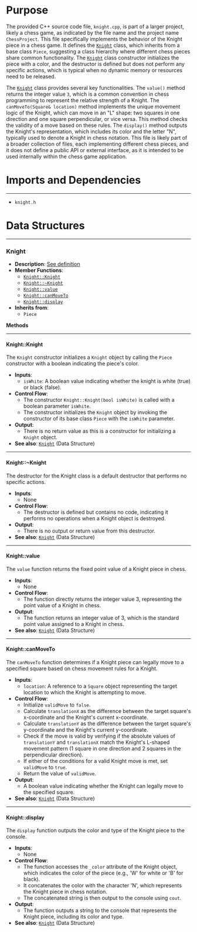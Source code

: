 # Purpose
The provided C++ source code file, `knight.cpp`, is part of a larger project, likely a chess game, as indicated by the file name and the project name `ChessProject`. This file specifically implements the behavior of the Knight piece in a chess game. It defines the [`Knight`](#KnightKnight) class, which inherits from a base class `Piece`, suggesting a class hierarchy where different chess pieces share common functionality. The [`Knight`](#KnightKnight) class constructor initializes the piece with a color, and the destructor is defined but does not perform any specific actions, which is typical when no dynamic memory or resources need to be released.

The [`Knight`](#KnightKnight) class provides several key functionalities. The `value()` method returns the integer value `3`, which is a common convention in chess programming to represent the relative strength of a Knight. The `canMoveTo(Square& location)` method implements the unique movement logic of the Knight, which can move in an "L" shape: two squares in one direction and one square perpendicular, or vice versa. This method checks the validity of a move based on these rules. The `display()` method outputs the Knight's representation, which includes its color and the letter "N", typically used to denote a Knight in chess notation. This file is likely part of a broader collection of files, each implementing different chess pieces, and it does not define a public API or external interface, as it is intended to be used internally within the chess game application.
# Imports and Dependencies

---
- `knight.h`


# Data Structures

---
### Knight<!-- {{#data_structure:Knight}} -->
- **Description**: [See definition](knight.h.driver.md#Knight)
- **Member Functions**:
    - [`Knight::Knight`](#KnightKnight)
    - [`Knight::~Knight`](#KnightKnight)
    - [`Knight::value`](#Knightvalue)
    - [`Knight::canMoveTo`](#KnightcanMoveTo)
    - [`Knight::display`](#Knightdisplay)
- **Inherits from**:
    - `Piece`

**Methods**

---
#### Knight::Knight<!-- {{#callable:Knight::Knight}} -->
The `Knight` constructor initializes a `Knight` object by calling the `Piece` constructor with a boolean indicating the piece's color.
- **Inputs**:
    - `isWhite`: A boolean value indicating whether the knight is white (true) or black (false).
- **Control Flow**:
    - The constructor `Knight::Knight(bool isWhite)` is called with a boolean parameter `isWhite`.
    - The constructor initializes the `Knight` object by invoking the constructor of its base class `Piece` with the `isWhite` parameter.
- **Output**:
    - There is no return value as this is a constructor for initializing a `Knight` object.
- **See also**: [`Knight`](knight.h.driver.md#Knight)  (Data Structure)


---
#### Knight::\~Knight<!-- {{#callable:Knight::~Knight}} -->
The destructor for the Knight class is a default destructor that performs no specific actions.
- **Inputs**:
    - None
- **Control Flow**:
    - The destructor is defined but contains no code, indicating it performs no operations when a Knight object is destroyed.
- **Output**:
    - There is no output or return value from this destructor.
- **See also**: [`Knight`](knight.h.driver.md#Knight)  (Data Structure)


---
#### Knight::value<!-- {{#callable:Knight::value}} -->
The `value` function returns the fixed point value of a Knight piece in chess.
- **Inputs**:
    - None
- **Control Flow**:
    - The function directly returns the integer value 3, representing the point value of a Knight in chess.
- **Output**:
    - The function returns an integer value of 3, which is the standard point value assigned to a Knight in chess.
- **See also**: [`Knight`](knight.h.driver.md#Knight)  (Data Structure)


---
#### Knight::canMoveTo<!-- {{#callable:Knight::canMoveTo}} -->
The `canMoveTo` function determines if a Knight piece can legally move to a specified square based on chess movement rules for a Knight.
- **Inputs**:
    - `location`: A reference to a `Square` object representing the target location to which the Knight is attempting to move.
- **Control Flow**:
    - Initialize `validMove` to `false`.
    - Calculate `translationX` as the difference between the target square's x-coordinate and the Knight's current x-coordinate.
    - Calculate `translationY` as the difference between the target square's y-coordinate and the Knight's current y-coordinate.
    - Check if the move is valid by verifying if the absolute values of `translationY` and `translationX` match the Knight's L-shaped movement pattern (1 square in one direction and 2 squares in the perpendicular direction).
    - If either of the conditions for a valid Knight move is met, set `validMove` to `true`.
    - Return the value of `validMove`.
- **Output**:
    - A boolean value indicating whether the Knight can legally move to the specified square.
- **See also**: [`Knight`](knight.h.driver.md#Knight)  (Data Structure)


---
#### Knight::display<!-- {{#callable:Knight::display}} -->
The `display` function outputs the color and type of the Knight piece to the console.
- **Inputs**:
    - None
- **Control Flow**:
    - The function accesses the `_color` attribute of the Knight object, which indicates the color of the piece (e.g., 'W' for white or 'B' for black).
    - It concatenates the color with the character 'N', which represents the Knight piece in chess notation.
    - The concatenated string is then output to the console using `cout`.
- **Output**:
    - The function outputs a string to the console that represents the Knight piece, including its color and type.
- **See also**: [`Knight`](knight.h.driver.md#Knight)  (Data Structure)



